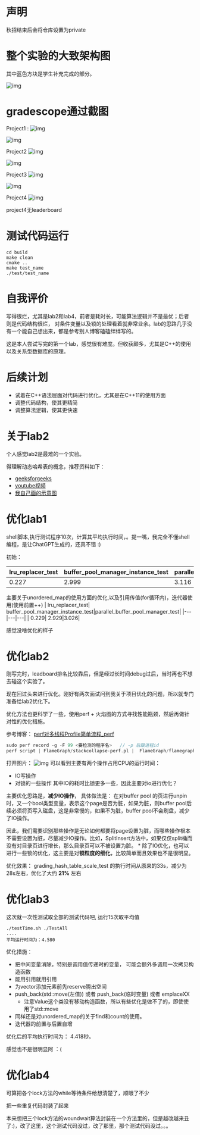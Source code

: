 # 声明 
秋招结束后会将仓库设置为private
# 整个实验的大致架构图
其中蓝色方块是学生补充完成的部分。

![img](/Pics/CMU15-445整体架构图.png)

# gradescope通过截图
Project1 :
![img](/Pics/CMU15-445P1_PASS_PIC.png)

![img](/Pics/CMU15-445P1_LeaderBord.png)

Project2
![img](/Pics/CMU15-445P2_PASS_PIC.png)

![img](/Pics/CMU15-445P2_LeaderBord.png)


Project3
![img](/Pics/CMU15-445P3_PASS_PIC.png)

![img](/Pics/CMU15-445P3_LeaderBord.png)


Project4
![img](/Pics/CMU15-445P4_PASS_PIC.png)

project4无leaderboard
# 测试代码运行
~~~shell
cd build
make clean
cmake ..
make test_name
./test/test_name
~~~
# 自我评价
写得很烂，尤其是lab2和lab4，前者是耗时长，可能算法逻辑并不是最优；后者则是代码结构很烂， 对条件变量以及锁的处理看着就非常业余。lab的思路几乎没有一个能自己想出来，都是参考别人博客磕磕绊绊写的。

这是本人尝试写完的第一个lab，感觉很有难度。但收获颇多，尤其是C++的使用以及关系型数据库的原理。
# 后续计划
- 试着在C++语法层面对代码进行优化，尤其是在C++11的使用方面
- 调整代码结构，使其更精简
- 调整算法逻辑，使其更快速

# 关于lab2
个人感觉lab2是最难的一个实验。

得理解动态哈希表的概念，推荐资料如下：
- [geeksforgeeks](https://www.geeksforgeeks.org/extendible-hashing-dynamic-approach-to-dbms/)
- [youtube视频](https://www.youtube.com/watch?v=cmneVtDrhAA&ab_channel=ChrisMarriott-ComputerScience)
- [我自己画的示意图](https://github.com/SixPlusAndTimes/bustub-private/blob/main/dynamic_hashing--insert%E5%92%8Cbucketsplit%E6%BC%94%E7%A4%BA.pdf)

# 优化lab1

shell脚本,执行测试程序10次，计算其平均执行时间，。提一嘴，我完全不懂shell编程，是让ChatGPT生成的，还真不错 :)

初始：

| lru_replacer_test| buffer_pool_manager_instance_test|parallel_buffer_pool_manager_test|
|---|---|---|
| 0.227| 2.999|3.116 |

主要关于unordered_map的使用方面的优化,以及引用传值(for循环内)，迭代器使用(使用前置++)
| lru_replacer_test| buffer_pool_manager_instance_test|parallel_buffer_pool_manager_test|
|---|---|---|
| 0.229| 2.929|3.026|
              
感觉没啥优化的样子

# 优化lab2
刚写完时，leadboard排名比较靠后，但是经过长时间debug过后，当时再也不想去碰这个实验了。

现在回过头来进行优化。刚好有两次面试问到我关于项目优化的问题，所以就专门准备给lab2优化下。

优化方法也更科学了一些，使用perf + 火焰图的方式寻找性能瓶颈，然后再做针对性的优化措施。

参考博客： [perf对多线程Profile简单流程_perf ](https://blog.csdn.net/banfushen007/article/details/122913803)

~~~c
sudo perf record -g -F 99 <要检测的程序名>   // -p 后跟进程id
perf script | FlameGraph/stackcollapse-perf.pl |  FlameGraph/flamegraph.pl > output.svg  // 输出的svg文件就是火焰图
~~~
打开图片：
![img](/Pics/FlameFigure.png)
可以看到主要有两个操作占用CPU的运行时间：
- IO写操作
- 对锁的一些操作
其中IO的耗时比锁更多一些，因此主要对io进行优化？

主要优化思路是，**减少IO操作**， 具体做法是： 在对buffer pool 的页进行unpin时，又一个bool类型变量，表示这个page是否为脏，如果为脏，则buffer pool后续必须将页写入磁盘，这是非常慢的，如果不为脏，buffer pool不会刷盘，减少了IO操作。

因此，我们需要识别那些操作是无论如何都要将page设置为脏，而哪些操作根本不需要设置为脏，尽量减少IO操作。比如，SplitInsert方法中，如果仅仅split桶而没有对目录页进行增长，那么目录页可以不被设置为脏。
*
除了IO优化，也可以进行一些锁的优化，这主要是对**锁粒度的细化**，比较简单而且效果也不是很明显。

优化效果： grading_hash_table_scale_test 的执行时间从原来的33s，减少为28s左右，优化了大约 **21%** 左右

# 优化lab3
这次就一次性测试取全部的测试代码吧, 运行15次取平均值
~~~shell
./testTime.sh ./TestAll
....
平均运行时间为：4.580
~~~
优化措施：
- 把中间变量消除，特别是调用值传递时的变量， 可能会额外多调用一次拷贝构造函数
- 能用引用就用引用
- 为vector添加元素前先reserve腾出空间
- push_back(std::move(左值)) 或者 push_back(临时变量) 或者 emplaceXX
  - 注意Value这个类没有移动构造函数，所以有些优化是做不了的，即使使用了std::move
- 同样还是对unordered_map的关于find和count的使用。
- 迭代器的前置与后置自增


优化后的平均执行时间为： 4.418秒。

感觉也不是很明显阿 ：(



# 优化lab4
可算把各个lock方法的while等待条件给想清楚了，顺眼了不少

把一些重复代码封装了起来

本来想把三个lock方法的woundwait算法封装在一个方法里的，但是越改越来丑了:)，改了这里，这个测试代码没过，改了那里，那个测试代码没过。。。